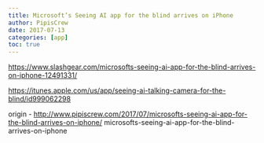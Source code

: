 ```yaml
---
title: Microsoft’s Seeing AI app for the blind arrives on iPhone
author: PipisCrew
date: 2017-07-13
categories: [app]
toc: true
---
```


https://www.slashgear.com/microsofts-seeing-ai-app-for-the-blind-arrives-on-iphone-12491331/

https://itunes.apple.com/us/app/seeing-ai-talking-camera-for-the-blind/id999062298

origin - http://www.pipiscrew.com/2017/07/microsofts-seeing-ai-app-for-the-blind-arrives-on-iphone/ microsofts-seeing-ai-app-for-the-blind-arrives-on-iphone